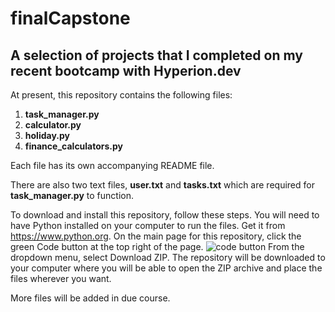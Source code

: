 # finalCapstone
## A selection of projects that I completed on my recent bootcamp with Hyperion.dev

At present, this repository contains the following files:
1.	**task_manager.py**
2.	**calculator.py**
3.	**holiday.py**
4.	**finance_calculators.py**

Each file has its own accompanying README file.

There are also two text files, **user.txt** and **tasks.txt** which are required for **task_manager.py** to function.

To download and install this repository, follow these steps.
You will need to have Python installed on your computer to run the files. Get it from <https://www.python.org>. 
On the main page for this repository, click the green Code button at the top right of the page.
![code button](https://github.com/jeremyTh635/finalCapstone/assets/133882174/4a5a476f-0f12-4cd9-995b-e4db2ff2cad3)
From the dropdown menu, select Download ZIP. The repository will be downloaded to your computer where you will be able to open the ZIP archive and place the files wherever you want.


More files will be added in due course.
